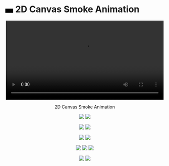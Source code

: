 # <video width=25 src="https://i.imgur.com/PiCxRvP.mp4"></video> 2D Canvas Smoke Animation

<p align=center>
  <a href="https://bamdadsabbagh.github.io/2d-canvas-smoke-animation/"><video width=500 src="https://i.imgur.com/PiCxRvP.mp4"></video></a>
</p>

<p align=center>
  2D Canvas Smoke Animation
</p>

<p align=center>
  <a href="https://github.com/bamdadsabbagh/2d-canvas-smoke-animation"><img src="https://img.shields.io/github/stars/bamdadsabbagh/2d-canvas-smoke-animation?label=git"></a>
  <img src="https://img.shields.io/github/license/bamdadsabbagh/2d-canvas-smoke-animation">
</p>

<p align=center>
  <img src="https://img.shields.io/github/languages/count/bamdadsabbagh/2d-canvas-smoke-animation">
  <img src="https://img.shields.io/github/languages/top/bamdadsabbagh/2d-canvas-smoke-animation">
</p>

<p align=center>
  <img src="https://img.shields.io/github/v/release/bamdadsabbagh/2d-canvas-smoke-animation">
  <img src="https://api.codeclimate.com/v1/badges/2085a2ecfa65cfc1701b/maintainability">
</p>

<p align=center>
  <img src="https://img.shields.io/david/bamdadsabbagh/2d-canvas-smoke-animation">
  <img src="https://img.shields.io/david/dev/bamdadsabbagh/2d-canvas-smoke-animation">
  <img src="https://img.shields.io/snyk/vulnerabilities/github/bamdadsabbagh/2d-canvas-smoke-animation">
</p>

<p align=center>
  <img src="https://img.shields.io/badge/ci-github--actions-yellowgreen">
  <img src="https://img.shields.io/badge/cd-github--pages-yellowgreen">
</p>
